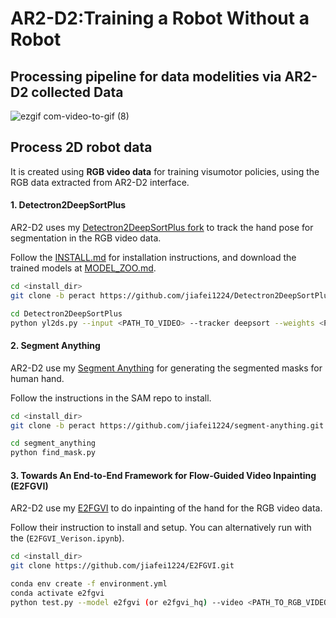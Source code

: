 # AR2-D2:Training a Robot Without a Robot

## Processing pipeline for data modelities via AR2-D2 collected Data

![ezgif com-video-to-gif (8)](https://github.com/jiafei1224/AR2-D2_Utils/assets/51585075/a3d72d1f-460e-4a2e-a679-522c14054e31)

## Process 2D robot data
It is created using **RGB video data** for training visumotor policies, using the RGB data extracted from AR2-D2 interface.

#### 1. Detectron2DeepSortPlus

AR2-D2 uses my [Detectron2DeepSortPlus fork](https://github.com/jiafei1224/Detectron2DeepSortPlus/tree/master) to track the hand pose for segmentation in the RGB video data. 

Follow the [INSTALL.md](https://github.com/jiafei1224/Detectron2DeepSortPlus/blob/master/readme/INSTALL.md) for installation instructions, and download the trained models at [MODEL_ZOO.md](https://github.com/jiafei1224/Detectron2DeepSortPlus/blob/master/readme/MODEL_ZOO.md).
```bash
cd <install_dir>
git clone -b peract https://github.com/jiafei1224/Detectron2DeepSortPlus.git 

cd Detectron2DeepSortPlus
python yl2ds.py --input <PATH_TO_VIDEO> --tracker deepsort --weights <PATH_TO_WEIGHS> --out_vid <PATH_TO_OUTPUT_VIDEO> --device 'cuda:0'
```


#### 2. Segment Anything
AR2-D2 use my [Segment Anything](https://github.com/jiafei1224/segment-anything) for generating the segmented masks for human hand.

Follow the instructions in the SAM repo to install.
```bash
cd <install_dir>
git clone -b peract https://github.com/jiafei1224/segment-anything.git

cd segment_anything
python find_mask.py
```

#### 3. Towards An End-to-End Framework for Flow-Guided Video Inpainting (E2FGVI)
AR2-D2 use my [E2FGVI](https://github.com/jiafei1224/E2FGVI) to do inpainting of the hand for the RGB video data.

Follow their instruction to install and setup. You can alternatively run with the (`E2FGVI_Verison.ipynb`).

```bash
cd <install_dir>
git clone https://github.com/jiafei1224/E2FGVI.git

conda env create -f environment.yml
conda activate e2fgvi
python test.py --model e2fgvi (or e2fgvi_hq) --video <PATH_TO_RGB_VIDEO> --mask <PATH_TO_GENERATED_MASK> --ckpt release_model/E2FGVI-CVPR22.pth (or release_model/E2FGVI-HQ-CVPR22.pth)

```

